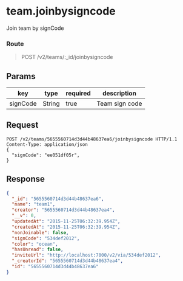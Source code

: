 # team.joinbysigncode

Join team by signCode

### Route
> POST /v2/teams/:_id/joinbysigncode

## Params
| key        | type   | required | description      |
|------------|--------|----------|------------------|
| signCode   | String | true     | Team sign code |

## Request
```
POST /v2/teams/5655560714d3d44b48637ea6/joinbysigncode HTTP/1.1
Content-Type: application/json
{
  "signCode": "ee051df05r",
}
```

## Response
```json
{
  "_id": "5655560714d3d44b48637ea6",
  "name": "team1",
  "creator": "5655560714d3d44b48637ea4",
  "__v": 0,
  "updatedAt": "2015-11-25T06:32:39.954Z",
  "createdAt": "2015-11-25T06:32:39.954Z",
  "nonJoinable": false,
  "signCode": "534def2012",
  "color": "ocean",
  "hasUnread": false,
  "inviteUrl": "http://localhost:7000/v2/via/534def2012",
  "_creatorId": "5655560714d3d44b48637ea4",
  "id": "5655560714d3d44b48637ea6"
}
```
